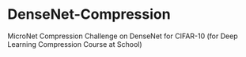 # DenseNet-Compression
MicroNet Compression Challenge on DenseNet for CIFAR-10 (for Deep Learning Compression Course at School)
